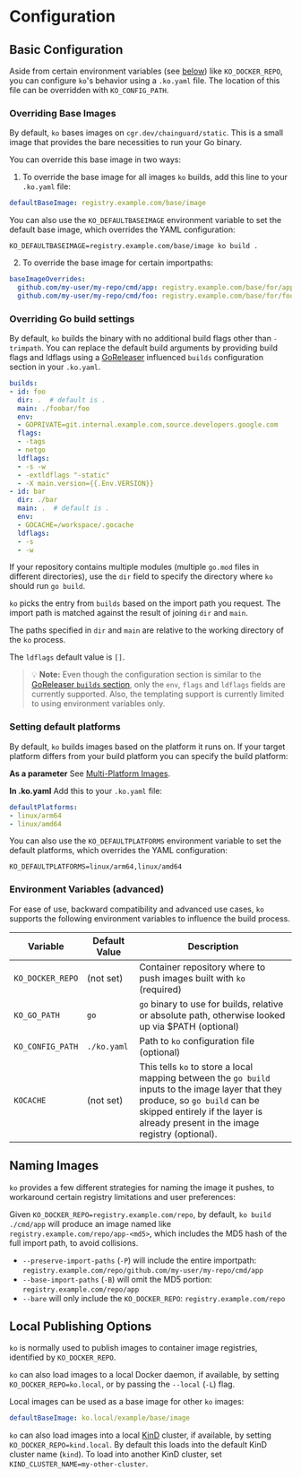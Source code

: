 # Configuration

## Basic Configuration

Aside from certain environment variables (see [below](#environment-variables-advanced)) like `KO_DOCKER_REPO`, you can
configure `ko`'s behavior using a `.ko.yaml` file. The location of this file can be overridden with `KO_CONFIG_PATH`.

### Overriding Base Images

By default, `ko` bases images on `cgr.dev/chainguard/static`. This is a
small image that provides the bare necessities to run your Go binary.

You can override this base image in two ways:

1. To override the base image for all images `ko` builds, add this line to your
   `.ko.yaml` file:

```yaml
defaultBaseImage: registry.example.com/base/image
```

You can also use the `KO_DEFAULTBASEIMAGE` environment variable to set the default base image, which overrides the YAML configuration:

```shell
KO_DEFAULTBASEIMAGE=registry.example.com/base/image ko build .
```

2. To override the base image for certain importpaths:

```yaml
baseImageOverrides:
  github.com/my-user/my-repo/cmd/app: registry.example.com/base/for/app
  github.com/my-user/my-repo/cmd/foo: registry.example.com/base/for/foo
```

### Overriding Go build settings

By default, `ko` builds the binary with no additional build flags other than
`-trimpath`. You can replace the default build
arguments by providing build flags and ldflags using a
[GoReleaser](https://github.com/goreleaser/goreleaser) influenced `builds`
configuration section in your `.ko.yaml`.

```yaml
builds:
- id: foo
  dir: .  # default is .
  main: ./foobar/foo
  env:
  - GOPRIVATE=git.internal.example.com,source.developers.google.com
  flags:
  - -tags
  - netgo
  ldflags:
  - -s -w
  - -extldflags "-static"
  - -X main.version={{.Env.VERSION}}
- id: bar
  dir: ./bar
  main: .  # default is .
  env:
  - GOCACHE=/workspace/.gocache
  ldflags:
  - -s
  - -w
```

If your repository contains multiple modules (multiple `go.mod` files in
different directories), use the `dir` field to specify the directory where
`ko` should run `go build`.

`ko` picks the entry from `builds` based on the import path you request. The
import path is matched against the result of joining `dir` and `main`.

The paths specified in `dir` and `main` are relative to the working directory
of the `ko` process.

The `ldflags` default value is `[]`.

> 💡 **Note:** Even though the configuration section is similar to the
[GoReleaser `builds` section](https://goreleaser.com/customization/build/),
only the `env`, `flags` and `ldflags` fields are currently supported. Also, the
templating support is currently limited to using environment variables only.

### Setting default platforms

By default, `ko` builds images based on the platform it runs on. If your target platform differs from your build platform you can specify the build platform:

**As a parameter**
See [Multi-Platform Images](./features/multi-platform.md).

**In .ko.yaml**
Add this to your `.ko.yaml` file:

```yaml
defaultPlatforms:
- linux/arm64
- linux/amd64
```

You can also use the `KO_DEFAULTPLATFORMS` environment variable to set the default platforms, which overrides the YAML configuration:

```shell
KO_DEFAULTPLATFORMS=linux/arm64,linux/amd64
```

### Environment Variables (advanced)

For ease of use, backward compatibility and advanced use cases, `ko` supports the following environment variables to
influence the build process.

| Variable         | Default Value                              | Description                                                                                                                                                                                                                      |
|------------------|--------------------------------------------|----------------------------------------------------------------------------------------------------------------------------------------------------------------------------------------------------------------------------------|
| `KO_DOCKER_REPO` | (not set)                                  | Container repository where to push images built with `ko` (required)                                                                                                                                                             |
| `KO_GO_PATH`     | `go`                                       | `go` binary to use for builds, relative or absolute path, otherwise looked up via $PATH (optional)                                                                                                                               |
| `KO_CONFIG_PATH` | `./ko.yaml`                                | Path to `ko` configuration file (optional)                                                                                                                                                                                       |
| `KOCACHE`        | (not set)                                  | This tells `ko` to store a local mapping between the `go build` inputs to the image layer that they produce, so `go build` can be skipped entirely if the layer is already present in the image registry (optional).             |

## Naming Images

`ko` provides a few different strategies for naming the image it pushes, to
workaround certain registry limitations and user preferences:

Given `KO_DOCKER_REPO=registry.example.com/repo`, by default,
`ko build ./cmd/app` will produce an image named like
`registry.example.com/repo/app-<md5>`, which includes the MD5 hash of the full
import path, to avoid collisions.

- `--preserve-import-paths` (`-P`) will include the entire importpath:
  `registry.example.com/repo/github.com/my-user/my-repo/cmd/app`
- `--base-import-paths` (`-B`) will omit the MD5 portion:
  `registry.example.com/repo/app`
- `--bare` will only include the `KO_DOCKER_REPO`: `registry.example.com/repo`

## Local Publishing Options

`ko` is normally used to publish images to container image registries,
identified by `KO_DOCKER_REPO`.

`ko` can also load images to a local Docker daemon, if available, by setting
`KO_DOCKER_REPO=ko.local`, or by passing the `--local` (`-L`) flag.

Local images can be used as a base image for other `ko` images:

```yaml
defaultBaseImage: ko.local/example/base/image
```

`ko` can also load images into a local [KinD](https://kind.sigs.k8s.io)
cluster, if available, by setting `KO_DOCKER_REPO=kind.local`. By default this
loads into the default KinD cluster name (`kind`). To load into another KinD
cluster, set `KIND_CLUSTER_NAME=my-other-cluster`.

